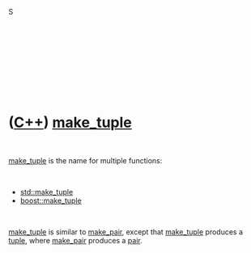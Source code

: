 S

 

 

 

 

 

([C++](Cpp.md)) [make\_tuple](CppMake_tuple.md)
=================================================

 

[make\_tuple](CppMake_tuple.md) is the name for multiple functions:

 

-   [std::make\_tuple](CppStdMake_tuple.md)
-   [boost::make\_tuple](CppBoostMake_tuple.md)

 

[make\_tuple](CppMake_tuple.md) is similar to
[make\_pair](CppStdMake_pair.md), except that
[make\_tuple](CppMake_tuple.md) produces a [tuple](CppTuple.md), where
[make\_pair](CppStdMake_pair.md) produces a [pair](CppStdPair.md).

 

 

 

 

 

 

